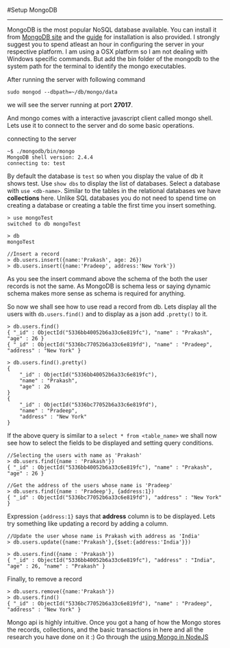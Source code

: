 #Setup MongoDB
***

MongoDB is the most popular NoSQL database available. You can install it from [MongoDB site][2] and the [guide][1] for installation is also provided. I strongly suggest you to spend atleast an hour in configuring the server in your respective platform.
I am using a OSX platform so I am not dealing with Windows specific commands. But add the bin folder of the mongodb to the system path for the terminal to identify the mongo executables.

After running the server with following command

	sudo mongod --dbpath=~/db/mongo/data

we will see the server running at port **27017**.

And mongo comes with a interactive javascript client called mongo shell. Lets use it to connect to the server and do some basic operations.

connecting to the server

	~$ ./mongodb/bin/mongo
	MongoDB shell version: 2.4.4
	connecting to: test
		
By default the database is `test` so when you display the value of db it shows test. Use `show dbs` to display the list of databases. Select a database with `use <db-name>`. Similar to the tables in the relational databases we have **collections** here. Unlike SQL databases you do not need to spend time on creating a database or creating a table the first time you insert something.

	> use mongoTest
	switched to db mongoTest
	
	> db 
	mongoTest
	
	//Insert a record
	> db.users.insert({name:'Prakash', age: 26})
	> db.users.insert({name:'Pradeep', address:'New York'})
	
As you see the insert command above the schema of the both the user records is not the same. As MongoDB is schema less or saying dynamic schema makes more sense as schema is required for anything.

So now we shall see how to use read a record from db. Lets display all the users with `db.users.find()` and to display as a json add `.pretty()` to it.


	> db.users.find()
	{ "_id" : ObjectId("5336bb40052b6a33c6e819fc"), "name" : "Prakash", "age" : 26 }
	{ "_id" : ObjectId("5336bc77052b6a33c6e819fd"), "name" : "Pradeep", "address" : "New York" }
		
	> db.users.find().pretty()
	{
		"_id" : ObjectId("5336bb40052b6a33c6e819fc"),
		"name" : "Prakash",
		"age" : 26
	}
	{
		"_id" : ObjectId("5336bc77052b6a33c6e819fd"),
		"name" : "Pradeep",
		"address" : "New York"
	}

If the above query is similar to a `select * from <table_name>` we shall now see how to select the fields to be displayed and setting query conditions.
	
	//Selecting the users with name as 'Prakash'
	> db.users.find({name : 'Prakash'})
	{ "_id" : ObjectId("5336bb40052b6a33c6e819fc"), "name" : "Prakash", "age" : 26 }
	
	//Get the address of the users whose name is 'Pradeep'
	> db.users.find({name : 'Pradeep'}, {address:1}) 
	{ "_id" : ObjectId("5336bc77052b6a33c6e819fd"), "address" : "New York" }
	
Expression `{address:1}` says that **address** column is to be displayed.
Lets try something like updating a record by adding a column. 

	//Update the user whose name is Prakash with address as 'India'
	> db.users.update({name:'Prakash'},{$set:{address:'India'}})
	
	> db.users.find({name : 'Prakash'})
	{ "_id" : ObjectId("5336bb40052b6a33c6e819fc"), "address" : "India", "age" : 26, "name" : "Prakash" }


Finally, to remove a record

	> db.users.remove({name:'Prakash'})
	> db.users.find()
	{ "_id" : ObjectId("5336bc77052b6a33c6e819fd"), "name" : "Pradeep", "address" : "New York" }

Mongo api is highly intuitive. Once you got a hang of how the Mongo stores the records, collections, and the basic transactions in here and all the research you have done on it :) Go through the [using Mongo in NodeJS][3]

[1]: http://docs.mongodb.org/manual/installation/
[2]: http://www.mongodb.org/downloads
[3]: http://www.noplug.in/blogs/using-mongodb